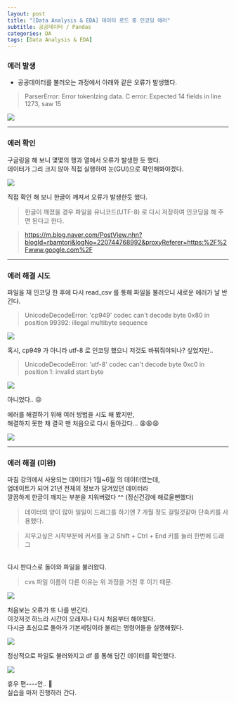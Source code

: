```yaml
---
layout: post
title: "[Data Analysis & EDA] 데이터 로드 중 인코딩 에러"
subtitle: 공공데이터 / Pandas
categories: DA
tags: [Data Analysis & EDA]
---
```


### 에러 발생

- 공공데이터를 불러오는 과정에서 아래와 같은 오류가 발생했다.

> ParserError: Error tokenlzing data. C error: Expected 14 fields in line 1273, saw 15

![](https://blog.kakaocdn.net/dn/qJ6M5/btrw7Sxs0J5/mi4IxwtvRNZx4s2ZAhX3Jk/img.jpg)

---

### 에러 확인

구글링을 해 보니 몇몇의 행과 열에서 오류가 발생한 듯 했다.<br>
데이터가 그리 크지 않아 직접 실행하여 눈(GUI)으로 확인해봐야겠다.

![](https://blog.kakaocdn.net/dn/LWaFc/btrw8NWYaXB/5KrMPVOOju1cj9rbHQNlkk/img.jpg)


직접 확인 해 보니 한글이 깨져서 오류가 발생한듯 했다.

> 한글이 깨졌을 경우 파일을 유니코드(UTF-8) 로 다시 저장하여 인코딩을 해 주면 된다고 한다.

> <https://m.blog.naver.com/PostView.nhn?blogId=rbamtori&logNo=220744768992&proxyReferer=https:%2F%2Fwww.google.com%2F> 

---

### 에러 해결 시도

파일을 재 인코딩 한 후에 다시 read_csv 를 통해 파일을 불러오니 새로운 에러가 날 반긴다.

> UnicodeDecodeError: 'cp949' codec can't decode byte 0x80 in position 99392: illegal multibyte sequence

![](https://img1.daumcdn.net/thumb/R1280x0/?scode=mtistory2&fname=https%3A%2F%2Fblog.kakaocdn.net%2Fdn%2Fbc7laO%2FbtrxaPmu6fl%2F3v5YVZSKbgWwKCqN2Qu9uK%2Fimg.jpg)

혹시, cp949 가 아니라 utf-8 로 인코딩 했으니 저것도 바꿔줘야되나? 싶었지만..

> UnicodeDecodeError: 'utf-8' codec can't decode byte 0xc0 in position 1: invalid start byte

![](https://img1.daumcdn.net/thumb/R1280x0/?scode=mtistory2&fname=https%3A%2F%2Fblog.kakaocdn.net%2Fdn%2FbZicHT%2FbtrxcMbdRLR%2Fv1N0A0TtzfXmQzXAWrmWXK%2Fimg.jpg)

아니었다.. :cry: <br>

에러를 해결하기 위해 여러 방법을 시도 해 봤지만,<br>
해결하지 못한 채 결국 맨 처음으로 다시 돌아갔다... :weary::weary::weary:

![](https://img1.daumcdn.net/thumb/R1280x0/?scode=mtistory2&fname=https%3A%2F%2Fblog.kakaocdn.net%2Fdn%2FcREKwL%2FbtrxaOA9YwN%2FCK6ORPOxnKII9UM2NvHPU1%2Fimg.jpg)

---

### 에러 해결 (미완)

마침 강의에서 사용되는 데이터가 1월~6월 의 데이터였는데,<br>
업데이트가 되어 21년 전체의 정보가 담겨있던 데이터라<br>
깔끔하게 한글이 깨지는 부분을 지워버렸다 ^^ (정신건강에 해로울뻔했다)

> 데이터의 양이 많아 일일이 드래그를 하기엔 7 개월 정도 걸릴것같아 단축키를 사용했다.

> 지우고싶은 시작부분에 커서를 놓고 Shift + Ctrl + End 키를 눌러 한번에 드래그

<br>다시 판다스로 돌아와 파일을 불러왔다.

> cvs 파일 이름이 다른 이유는 위 과정을 거친 후 이기 때문.

![](https://img1.daumcdn.net/thumb/R1280x0/?scode=mtistory2&fname=https%3A%2F%2Fblog.kakaocdn.net%2Fdn%2FblfcYx%2FbtrxaiCp3Pp%2FE1B6vnX9H7bbKHZWwrYVFk%2Fimg.jpg)

처음보는 오류가 또 나를 반긴다.<br>
이것저것 하느라 시간이 오래지나 다시 처음부터 해야됬다.<br>
다시금 초심으로 돌아가 기본세팅이라 불리는 명령어들을 실행해줬다.

![](https://img1.daumcdn.net/thumb/R1280x0/?scode=mtistory2&fname=https%3A%2F%2Fblog.kakaocdn.net%2Fdn%2FcscOyz%2FbtrxcaKqvBx%2F8bvTHVoDRu3NzDADYdlMck%2Fimg.jpg)

정상적으로 파일도 불러와지고 df 를 통해 담긴 데이터를 확인했다.

![](https://img1.daumcdn.net/thumb/R1280x0/?scode=mtistory2&fname=https%3A%2F%2Fblog.kakaocdn.net%2Fdn%2Fb0iQ1r%2FbtrxeKcToAo%2FwCAw599AN9pUfaG2EnRPr1%2Fimg.jpg)

휴우 편----안.. :dash:<br>
실습을 마저 진행하러 간다.